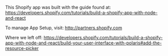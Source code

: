 This Shopify app was built with the guide found at:
https://developers.shopify.com/tutorials/build-a-shopify-app-with-node-and-react

To manage App Setup, visit:
http://partners.shopify.com

Where we left off:
https://developers.shopify.com/tutorials/build-a-shopify-app-with-node-and-react/build-your-user-interface-with-polaris#add-the-resource-picker